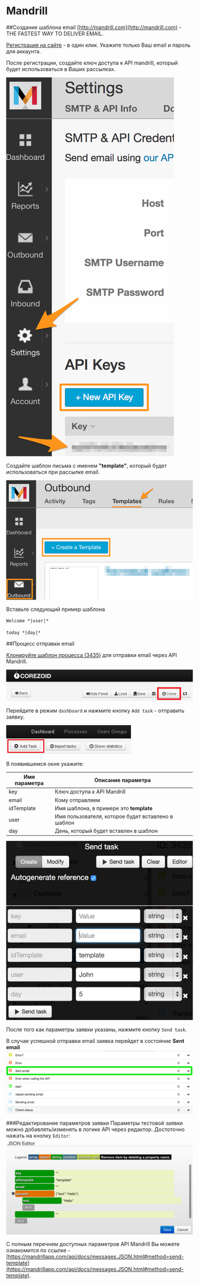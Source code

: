 # Mandrill

##Создание шаблона email
[http://mandrill.com](http://mandrill.com) - THE FASTEST WAY TO DELIVER EMAIL.

[Регистрация на сайте](https://mandrill.com/signup/) -  в один клик. Укажите только Ваш email и пароль для аккаунта.

После регистрации, создайте ключ доступа к API mandrill, который будет использоваться в Ваших рассылках.

![](../img/mandrill_key.png)

Создайте шаблон письма с именем **"template"**, который будет использоваться при рассылке email.

![](../img/mandrill_create_template.png)

Вставьте следующий пример шаблона
```
Welcome *|user|*

today *|day|*
```

##Процесс отправки email

[Клонируйте шаблон процесса (3435)](https://www.corezoid.com/admin/edit_conv/3435) для отправки email через API Mandrill.

![](../img/mandrill_copy_conveyor.png)

Перейдите в режим `dashboard` и нажмите кнопку `Add task` - отправить заявку.

![](../img/mandrill_dashboard.png)

В появившемся окне укажите:

|Имя параметра|Описание параметра|
|--|--|
|key|Ключ доступа к API Mandrill|
|email|Кому отправляем|
|idTemplate|Имя шаблона, в примере это **template**|
|user|Имя пользователя, которое будет вставлено в шаблон|
|day|День, который будет вставлен в шаблон|

![](../img/mandrill_send_task.png)


После того как параметры заявки указаны, нажмите кнопку `Send task`.

В случае успешной отправки email заявка перейдет в состояние **Sent email**
![](../img/success_sent_mandrill.png)

###Редактирование параметров заявки
Параметры тестовой заявки можно добавлять/изменять в логике API через редактор. Достоточно нажать на кнопку `Editor`:
![](../img/mandrill_edit_task.png)


С полным перечнем доступных параметров API Mandrill Вы можете ознакомится по ссылке - [https://mandrillapp.com/api/docs/messages.JSON.html#method=send-template](https://mandrillapp.com/api/docs/messages.JSON.html#method=send-template).
